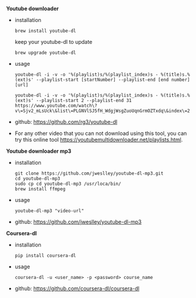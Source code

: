 **Youtube downloader** 
- installation    
    ```
    brew install youtube-dl
    ```
    keep your youtube-dl to update
    ```
    brew upgrade youtube-dl
    ```
- usage
    ```
    youtube-dl -i -v -o '%(playlist)s/%(playlist_index)s - %(title)s.%(ext)s' --playlist-start [startNumber] --playlist-end [end number] [url]
    ```
    
    ```
    youtube-dl -i -v -o '%(playlist)s/%(playlist_index)s - %(title)s.%(ext)s' --playlist-start 2 --playlist-end 31 https://www.youtube.com/watch\?v\=Sjv2_mLsUck\&list\=PLGNVlSJ5fH_WdgjWsgZuoUqnGrmOZTxdq\&index\=2
    ```
- github: https://github.com/rg3/youtube-dl
- For any other video that you can not download using this tool, you can try this online tool https://youtubemultidownloader.net/playlists.html.

**Youtube downloader mp3**
- installation
    ```
    git clone https://github.com/jweslley/youtube-dl-mp3.git
    cd youtube-dl-mp3
    sudo cp cd youtube-dl-mp3 /usr/loca/bin/
    brew install ffmpeg
    ```
- usage
    ```
    youtube-dl-mp3 "video-url"
    ```
- github: https://github.com/jweslley/youtube-dl-mp3

**Coursera-dl**
- installation
  ```
  pip install coursera-dl
  ```
- usage
  ```
  coursera-dl -u <user_name> -p <password> course_name
  ```
- github: https://github.com/coursera-dl/coursera-dl
